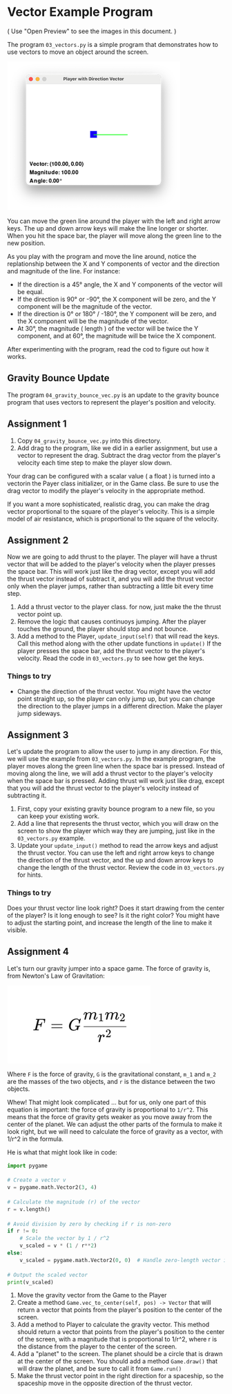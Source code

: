 # Vector Example Program

( Use "Open Preview" to see the images in this document. )

The program `03_vectors.py` is a simple program that demonstrates how
to use vectors to move an object around the screen.

![Vector Example](99_images/vector_example.png)

You can move the green line around the player with the left and right arrow
keys. The up and down arrow keys will make the line longer or shorter. When you
hit the space bar, the player will move along the green line to the new
position.

As you play with the program and move the line around, notice the replationship
between the X and Y components of vector and the direction and magnitude of the
line. For instance: 

* If the direction is a 45° angle, the X and Y components of the vector
  will be equal.
* If the direction is 90° or -90°, the X component will be zero, and the Y
  component will be the magnitude of the vector.
* If the direction is 0° or 180° / -180°, the Y component will be zero, and the
  X component will be the magnitude of the vector.
* At 30°, the magnitude ( length ) of the vector will be twice the Y component,
  and at 60°, the magnitude will be twice the X component.
  
After experimenting with the program, read the cod to figure out how it works. 

## Gravity Bounce Update

The program `04_gravity_bounce_vec.py` is an update to the gravity
bounce program that uses vectors to represent the player's position and
velocity.


## Assignment 1

1. Copy `04_gravity_bounce_vec.py` into this directory.
2. Add drag to the program, like we did in a earlier assignment, but use a
   vector to represent the drag. Subtract the drag vector from the player's
   velocity each time step to make the player slow down. 

Your drag can be configured with a scalar value ( a float ) is turned into a
vectorin the Payer class initializer, or in the Game class.  Be sure to use the
drag vector to modify the player's velocity in the appropriate method. 

If you want a more sophisticated, realistic drag, you can make the drag vector
proportional to the square of the player's velocity. This is a simple model of
air resistance, which is proportional to the square of the velocity.


## Assignment 2

Now we are going to add thrust to the player. The player will have a thrust
vector that will be added to the player's velocity when the player presses the
space bar. This will work just like the drag vector, except you will add the
thrust vector instead of subtract it, and you will add the thrust vector only
when the player jumps, rather than subtracting a little bit every time step. 

1. Add a thrust vector to the player class. for now, just make the the thrust
   vector point up. 
2. Remove the logic that causes continuoys jumping. After the player touches the
   ground, the player should stop and not bounce. 
3. Add a method to the Player, `update_input(self)` that will read the keys.
   Call this method along with the other update functions in `update()` If the
   player presses the space bar, add the thrust vector to the player's velocity.
   Read the code in `03_vectors.py` to see how get the keys.

### Things to try

* Change the direction of the thrust vector. You might have the vector point
  straight up, so the player can only jump up, but you can change the direction
  to the player jumps in a different direction. Make the player jump sideways.

## Assignment 3

Let's update the program to allow the user to jump in any direction. For this,
we will use the example from   `03_vectors.py`. In the example
program, the player moves along the green line when the space bar is pressed.
Instead of moving along the line, we will add a thrust vector to the player's
velocity when the space bar is pressed. Adding thrust will work just like drag,
except that you will add the thrust vector to the player's velocity instead of
subtracting it.

1. First, copy your existing gravity bounce program to a new file, so you can
   keep your existing work.
2. Add a line that represents the thrust vector, which you will draw on the
   screen to show the player which way they are jumping, just like in the
   `03_vectors.py` example.
3. Update your `update_input()` method to read the arrow keys and adjust the
   thrust vector. You can use the left and right arrow keys to change the
   direction of the thrust vector, and the up and down arrow keys to change the
   length of the thrust vector. Review the code in `03_vectors.py` for hints.


### Things to try

Does your thrust vector line look right? Does it start drawing from the center of the player? Is
it long enough to see? Is it the right color? You might have to adjust the starting point, 
and increase the length of the line to make it visible.


## Assignment 4

Let's turn our gravity jumper into a space game. The force of gravity is, from Newton's Law of Gravitation:

![Gravitation](images/gravitation.png)

Where `F` is the force of gravity, `G` is the gravitational constant, `m_1` and `m_2` are the masses of the two objects, and `r` is the distance between the two objects. 

Whew! That might look complicated ... but for us, only one part of this equation
is important: the force of gravity is proportional to `1/r^2`. This means that
the force of gravity gets weaker as you move away from the center of the planet.
We can adjust the other parts of the formula to make it look right, but we will
need to calculate the force of gravity as a vector, with 1/r^2 in the formula. 

He is what that might look like in code:

```python
import pygame

# Create a vector v
v = pygame.math.Vector2(3, 4)

# Calculate the magnitude (r) of the vector
r = v.length()

# Avoid division by zero by checking if r is non-zero
if r != 0:
    # Scale the vector by 1 / r^2
    v_scaled = v * (1 / r**2)
else:
    v_scaled = pygame.math.Vector2(0, 0)  # Handle zero-length vector if necessary

# Output the scaled vector
print(v_scaled)
```


1. Move the gravity vector from the Game to the Player
2. Create a method `Game.vec_to_center(self, pos) -> Vector` that will return a
   vector that points from the player's position to the center of the screen.
3. Add a method to Player to calculate the gravity vector. This method should
   return a vector that points from the player's position to the center of the
   screen, with a magnitude that is proportional to 1/r^2, where r is the
    distance from the player to the center of the screen. 
4. Add a "planet" to the screen. The planet should be a circle that is drawn at
   the center of the screen. You should add a method `Game.draw()` that will
    draw the planet, and be sure to call it from `Game.run()`
5. Make the thrust vector point in the right direction for a spaceship, so 
   the spaceship move in the opposite direction of the thrust vector.


